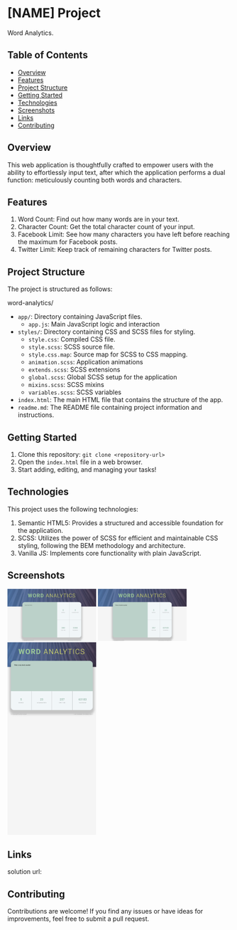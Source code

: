 # [NAME] Project

Word Analytics.

## Table of Contents

- [Overview](#overview)
- [Features](#features)
- [Project Structure](#project-structure)
- [Getting Started](#getting-started)
- [Technologies](#technologies)
- [Screenshots](#screenshots)
- [Links](#links)
- [Contributing](#contributing)

## Overview

This web application is thoughtfully crafted to empower users with the ability to effortlessly input text, after which the application performs a dual function: meticulously counting both words and characters.

## Features

1. Word Count: Find out how many words are in your text.
2. Character Count: Get the total character count of your input.
3. Facebook Limit: See how many characters you have left before reaching the maximum for Facebook posts.
4. Twitter Limit: Keep track of remaining characters for Twitter posts.

## Project Structure

The project is structured as follows:

word-analytics/

- `app/`: Directory containing JavaScript files.
  - `app.js`: Main JavaScript logic and interaction
- `styles/`: Directory containing CSS and SCSS files for styling.
  - `style.css`: Compiled CSS file.
  - `style.scss`: SCSS source file.
  - `style.css.map`: Source map for SCSS to CSS mapping.
  - `animation.scss`: Application animations
  - `extends.scss`: SCSS extensions
  - `global.scss`: Global SCSS setup for the application
  - `mixins.scss`: SCSS mixins
  - `variables.scss`: SCSS variables
- `index.html`: The main HTML file that contains the structure of the app.
- `readme.md`: The README file containing project information and instructions.

## Getting Started

1. Clone this repository: `git clone <repository-url>`
2. Open the `index.html` file in a web browser.
3. Start adding, editing, and managing your tasks!

## Technologies

This project uses the following technologies:

1.  Semantic HTML5: Provides a structured and accessible foundation for the application.
2.  SCSS: Utilizes the power of SCSS for efficient and maintainable CSS styling, following the BEM methodology and architecture.
3.  Vanilla JS: Implements core functionality with plain JavaScript.

## Screenshots

<img src="image.png" alt="Word analytics desktop" width="200"/>
<img src="image-1.png" alt="Word analytics with data desktop" width="200"/>
<img src="image-2.png" alt="Word analytics with data mobile" width="200"/>

## Links

solution url:

## Contributing

Contributions are welcome! If you find any issues or have ideas for improvements, feel free to submit a pull request.
